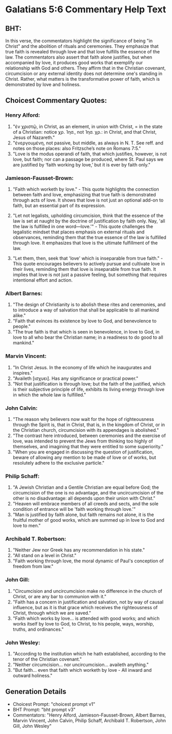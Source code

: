# Galatians 5:6 Commentary Help Text

## BHT:
In this verse, the commentators highlight the significance of being "in Christ" and the abolition of rituals and ceremonies. They emphasize that true faith is revealed through love and that love fulfills the essence of the law. The commentators also assert that faith alone justifies, but when accompanied by love, it produces good works that exemplify our relationship with God and others. They affirm that in the Christian covenant, circumcision or any external identity does not determine one's standing in Christ. Rather, what matters is the transformative power of faith, which is demonstrated by love and holiness.

## Choicest Commentary Quotes:
### Henry Alford:
1. "ἐν χριστῷ, in Christ, as an element, in union with Christ, = in the state of a Christian: notice χρ. Ἰησ., not Ἰησ. χρ.: in Christ, and that Christ, Jesus of Nazareth."
2. "ἐνεργουμένη, not passive, but middle, as always in N. T. See reff. and notes on those places: also Fritzsche’s note on Romans 7:5."
3. "Love is the modus operandi of faith, that which justifies, however, is not love, but faith; nor can a passage be produced, where St. Paul says we are justified by ‘faith working by love,’ but it is ever by faith only."

### Jamieson-Fausset-Brown:
1. "Faith which worketh by love." - This quote highlights the connection between faith and love, emphasizing that true faith is demonstrated through acts of love. It shows that love is not just an optional add-on to faith, but an essential part of its expression.

2. "Let not legalists, upholding circumcision, think that the essence of the law is set at naught by the doctrine of justification by faith only. Nay, 'all the law is fulfilled in one word—love.'" - This quote challenges the legalistic mindset that places emphasis on external rituals and observances, reminding them that the true essence of the law is fulfilled through love. It emphasizes that love is the ultimate fulfillment of the law.

3. "Let them, then, seek that 'love' which is inseparable from true faith." - This quote encourages believers to actively pursue and cultivate love in their lives, reminding them that love is inseparable from true faith. It implies that love is not just a passive feeling, but something that requires intentional effort and action.

### Albert Barnes:
1. "The design of Christianity is to abolish these rites and ceremonies, and to introduce a way of salvation that shall be applicable to all mankind alike."
2. "Faith that evinces its existence by love to God, and benevolence to people."
3. "The true faith is that which is seen in benevolence, in love to God, in love to all who bear the Christian name; in a readiness to do good to all mankind."

### Marvin Vincent:
1. "In Christ Jesus. In the economy of life which he inaugurates and inspires."
2. "Availeth [ισχυει]. Has any significance or practical power."
3. "Not that justification is through love; but the faith of the justified, which is their subjective principle of life, exhibits its living energy through love in which the whole law is fulfilled."

### John Calvin:
1. "The reason why believers now wait for the hope of righteousness through the Spirit is, that in Christ, that is, in the kingdom of Christ, or in the Christian church, circumcision with its appendages is abolished."
2. "The contrast here introduced, between ceremonies and the exercise of love, was intended to prevent the Jews from thinking too highly of themselves, and imagining that they were entitled to some superiority."
3. "When you are engaged in discussing the question of justification, beware of allowing any mention to be made of love or of works, but resolutely adhere to the exclusive particle."

### Philip Schaff:
1. "A Jewish Christian and a Gentile Christian are equal before God; the circumcision of the one is no advantage, and the uncircumcision of the other is no disadvantage: all depends upon their union with Christ."
2. "Heaven will embrace members of all creeds and sects, and the sole condition of entrance will be 'faith working through love.'"
3. "Man is justified by faith alone, but faith remains not alone, it is the fruitful mother of good works, which are summed up in love to God and love to men."

### Archibald T. Robertson:
1. "Neither Jew nor Greek has any recommendation in his state." 
2. "All stand on a level in Christ."
3. "Faith working through love, the moral dynamic of Paul's conception of freedom from law."

### John Gill:
1. "Circumcision and uncircumcision make no difference in the church of Christ, or are any bar to communion with it."
2. "Faith has a concern in justification and salvation, not by way of causal influence, but as it is that grace which receives the righteousness of Christ, through which we are saved."
3. "Faith which works by love... is attended with good works; and which works itself by love to God, to Christ, to his people, ways, worship, truths, and ordinances."

### John Wesley:
1. "According to the institution which he hath established, according to the tenor of the Christian covenant."
2. "Neither circumcision... nor uncircumcision... availeth anything."
3. "But faith... even that faith which worketh by love - All inward and outward holiness."


## Generation Details
- Choicest Prompt: "choicest prompt v1"
- BHT Prompt: "bht prompt v3"
- Commentators: "Henry Alford, Jamieson-Fausset-Brown, Albert Barnes, Marvin Vincent, John Calvin, Philip Schaff, Archibald T. Robertson, John Gill, John Wesley"
